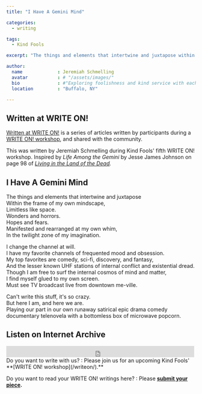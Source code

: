 ```yaml
---
title: "I Have A Gemini Mind"

categories:
  - writing

tags:
  - Kind Fools

excerpt: "The things and elements that intertwine and juxtapose within the frame of my own mindscape"

author:
  name             : Jeremiah Schmelling
  avatar           : # "/assets/images/"
  bio              : #"Exploring foolishness and kind service with each other."
  location         : "Buffalo, NY"

---
```


## Written at WRITE ON!

[Written at WRITE ON!](/writtenat/) is a series of articles written by participants during a [WRITE ON! workshop](/writeon), and shared with the community.

This was written by Jeremiah Schmelling during Kind Fools' fifth WRITE ON! workshop.
Inspired by *Life Among the Gemini* by Jesse James Johnson on page 98 of *[Living in the Land of the Dead](https://www.faithfulfools.org/product-page/living-in-the-land-of-the-dead-poetry-anthology).*

## I Have A Gemini Mind

The things and elements that intertwine and juxtapose<br>
Within the frame of my own mindscape,<br>
Limitless like space.<br>
Wonders and horrors.<br>
Hopes and fears.<br>
Manifested and rearranged at my own whim,<br>
In the twilight zone of my imagination.

I change the channel at will.<br>
I have my favorite channels of frequented mood and obsession.<br>
My top favorites are comedy, sci-fi, discovery, and fantasy,<br>
And the lesser known UHF stations of internal conflict and existential dread.<br>
Though I am free to surf the internal cosmos of mind and matter,<br>
I find myself glued to my own screen.<br>
Must see TV broadcast live from downtown me-ville.

Can't write this stuff, it's so crazy.<br>
But here I am, and here we are.<br>
Playing our part in our own runaway satirical epic drama comedy<br>
documentary telenovela with a bottomless box of microwave popcorn.<br>

## Listen on Internet Archive
<iframe src="https://archive.org/embed/gemini-mind" width="500" height="30" frameborder="0" webkitallowfullscreen="true" mozallowfullscreen="true" allowfullscreen></iframe>

<br>
Do you want to write with us?
:    Please join us for an upcoming Kind Fools' **[WRITE ON! workshop](/writeon/).**

Do you want to read your WRITE ON! writings here?
: Please **[submit your piece](/submit/).**
